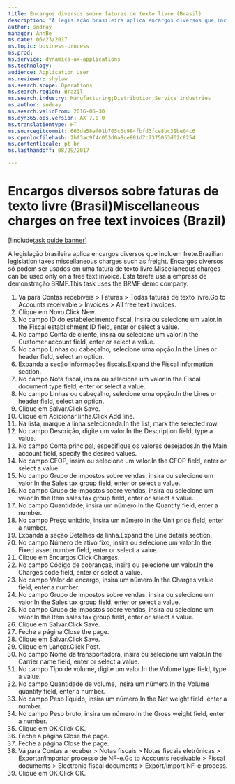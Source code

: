 ```yaml
--- 
title: Encargos diversos sobre faturas de texto livre (Brasil)
description: "A legislação brasileira aplica encargos diversos que incluem frete."
author: sndray
manager: AnnBe
ms.date: 06/23/2017
ms.topic: business-process
ms.prod: 
ms.service: dynamics-ax-applications
ms.technology: 
audience: Application User
ms.reviewer: shylaw
ms.search.scope: Operations
ms.search.region: Brazil
ms.search.industry: Manufacturing;Distribution;Service industries
ms.author: sndray
ms.search.validFrom: 2016-06-30
ms.dyn365.ops.version: AX 7.0.0
ms.translationtype: HT
ms.sourcegitcommit: 663da58ef01b705c0c984fbfd3fce8bc31be04c6
ms.openlocfilehash: 2bf3ac9f4c053d0a8ce801d7c7375053d62c8254
ms.contentlocale: pt-br
ms.lasthandoff: 08/29/2017

---
```

# <a name="miscellaneous-charges-on-free-text-invoices-brazil"></a><span data-ttu-id="5ef23-103">Encargos diversos sobre faturas de texto livre (Brasil)</span><span class="sxs-lookup"><span data-stu-id="5ef23-103">Miscellaneous charges on free text invoices (Brazil)</span></span>

[!include[task guide banner](../../includes/task-guide-banner.md)]

<span data-ttu-id="5ef23-104">A legislação brasileira aplica encargos diversos que incluem frete.</span><span class="sxs-lookup"><span data-stu-id="5ef23-104">Brazilian legislation taxes  miscellaneous charges such as freight.</span></span> <span data-ttu-id="5ef23-105">Encargos diversos só podem ser usados em uma fatura de texto livre.</span><span class="sxs-lookup"><span data-stu-id="5ef23-105">Miscellaneous charges can be used only on a free text invoice.</span></span> <span data-ttu-id="5ef23-106">Esta tarefa usa a empresa de demonstração BRMF.</span><span class="sxs-lookup"><span data-stu-id="5ef23-106">This task uses the BRMF demo company.</span></span>

1. <span data-ttu-id="5ef23-107">Vá para Contas recebíveis > Faturas > Todas faturas de texto livre.</span><span class="sxs-lookup"><span data-stu-id="5ef23-107">Go to Accounts receivable > Invoices > All free text invoices.</span></span>
2. <span data-ttu-id="5ef23-108">Clique em Novo.</span><span class="sxs-lookup"><span data-stu-id="5ef23-108">Click New.</span></span>
3. <span data-ttu-id="5ef23-109">No campo ID do estabelecimento fiscal, insira ou selecione um valor.</span><span class="sxs-lookup"><span data-stu-id="5ef23-109">In the Fiscal establishment ID field, enter or select a value.</span></span>
4. <span data-ttu-id="5ef23-110">No campo Conta de cliente, insira ou selecione um valor.</span><span class="sxs-lookup"><span data-stu-id="5ef23-110">In the Customer account field, enter or select a value.</span></span>
5. <span data-ttu-id="5ef23-111">No campo Linhas ou cabeçalho, selecione uma opção.</span><span class="sxs-lookup"><span data-stu-id="5ef23-111">In the Lines or header field, select an option.</span></span>
6. <span data-ttu-id="5ef23-112">Expanda a seção Informações fiscais.</span><span class="sxs-lookup"><span data-stu-id="5ef23-112">Expand the Fiscal information section.</span></span>
7. <span data-ttu-id="5ef23-113">No campo Nota fiscal, insira ou selecione um valor.</span><span class="sxs-lookup"><span data-stu-id="5ef23-113">In the Fiscal document type field, enter or select a value.</span></span>
8. <span data-ttu-id="5ef23-114">No campo Linhas ou cabeçalho, selecione uma opção.</span><span class="sxs-lookup"><span data-stu-id="5ef23-114">In the Lines or header field, select an option.</span></span>
9. <span data-ttu-id="5ef23-115">Clique em Salvar.</span><span class="sxs-lookup"><span data-stu-id="5ef23-115">Click Save.</span></span>
10. <span data-ttu-id="5ef23-116">Clique em Adicionar linha.</span><span class="sxs-lookup"><span data-stu-id="5ef23-116">Click Add line.</span></span>
11. <span data-ttu-id="5ef23-117">Na lista, marque a linha selecionada.</span><span class="sxs-lookup"><span data-stu-id="5ef23-117">In the list, mark the selected row.</span></span>
12. <span data-ttu-id="5ef23-118">No campo Descrição, digite um valor.</span><span class="sxs-lookup"><span data-stu-id="5ef23-118">In the Description field, type a value.</span></span>
13. <span data-ttu-id="5ef23-119">No campo Conta principal, especifique os valores desejados.</span><span class="sxs-lookup"><span data-stu-id="5ef23-119">In the Main account field, specify the desired values.</span></span>
14. <span data-ttu-id="5ef23-120">No campo CFOP, insira ou selecione um valor.</span><span class="sxs-lookup"><span data-stu-id="5ef23-120">In the CFOP field, enter or select a value.</span></span>
15. <span data-ttu-id="5ef23-121">No campo Grupo de impostos sobre vendas, insira ou selecione um valor.</span><span class="sxs-lookup"><span data-stu-id="5ef23-121">In the Sales tax group field, enter or select a value.</span></span>
16. <span data-ttu-id="5ef23-122">No campo Grupo de impostos sobre vendas, insira ou selecione um valor.</span><span class="sxs-lookup"><span data-stu-id="5ef23-122">In the Item sales tax group field, enter or select a value.</span></span>
17. <span data-ttu-id="5ef23-123">No campo Quantidade, insira um número.</span><span class="sxs-lookup"><span data-stu-id="5ef23-123">In the Quantity field, enter a number.</span></span>
18. <span data-ttu-id="5ef23-124">No campo Preço unitário, insira um número.</span><span class="sxs-lookup"><span data-stu-id="5ef23-124">In the Unit price field, enter a number.</span></span>
19. <span data-ttu-id="5ef23-125">Expanda a seção Detalhes da linha.</span><span class="sxs-lookup"><span data-stu-id="5ef23-125">Expand the Line details section.</span></span>
20. <span data-ttu-id="5ef23-126">No campo Número de ativo fixo, insira ou selecione um valor.</span><span class="sxs-lookup"><span data-stu-id="5ef23-126">In the Fixed asset number field, enter or select a value.</span></span>
21. <span data-ttu-id="5ef23-127">Clique em Encargos.</span><span class="sxs-lookup"><span data-stu-id="5ef23-127">Click Charges.</span></span>
22. <span data-ttu-id="5ef23-128">No campo Código de cobranças, insira ou selecione um valor.</span><span class="sxs-lookup"><span data-stu-id="5ef23-128">In the Charges code field, enter or select a value.</span></span>
23. <span data-ttu-id="5ef23-129">No campo Valor de encargo, insira um número.</span><span class="sxs-lookup"><span data-stu-id="5ef23-129">In the Charges value field, enter a number.</span></span>
24. <span data-ttu-id="5ef23-130">No campo Grupo de impostos sobre vendas, insira ou selecione um valor.</span><span class="sxs-lookup"><span data-stu-id="5ef23-130">In the Sales tax group field, enter or select a value.</span></span>
25. <span data-ttu-id="5ef23-131">No campo Grupo de impostos sobre vendas, insira ou selecione um valor.</span><span class="sxs-lookup"><span data-stu-id="5ef23-131">In the Item sales tax group field, enter or select a value.</span></span>
26. <span data-ttu-id="5ef23-132">Clique em Salvar.</span><span class="sxs-lookup"><span data-stu-id="5ef23-132">Click Save.</span></span>
27. <span data-ttu-id="5ef23-133">Feche a página.</span><span class="sxs-lookup"><span data-stu-id="5ef23-133">Close the page.</span></span>
28. <span data-ttu-id="5ef23-134">Clique em Salvar.</span><span class="sxs-lookup"><span data-stu-id="5ef23-134">Click Save.</span></span>
29. <span data-ttu-id="5ef23-135">Clique em Lançar.</span><span class="sxs-lookup"><span data-stu-id="5ef23-135">Click Post.</span></span>
30. <span data-ttu-id="5ef23-136">No campo Nome da transportadora, insira ou selecione um valor.</span><span class="sxs-lookup"><span data-stu-id="5ef23-136">In the Carrier name field, enter or select a value.</span></span>
31. <span data-ttu-id="5ef23-137">No campo Tipo de volume, digite um valor.</span><span class="sxs-lookup"><span data-stu-id="5ef23-137">In the Volume type field, type a value.</span></span>
32. <span data-ttu-id="5ef23-138">No campo Quantidade de volume, insira um número.</span><span class="sxs-lookup"><span data-stu-id="5ef23-138">In the Volume quantity field, enter a number.</span></span>
33. <span data-ttu-id="5ef23-139">No campo Peso líquido, insira um número.</span><span class="sxs-lookup"><span data-stu-id="5ef23-139">In the Net weight field, enter a number.</span></span>
34. <span data-ttu-id="5ef23-140">No campo Peso bruto, insira um número.</span><span class="sxs-lookup"><span data-stu-id="5ef23-140">In the Gross weight field, enter a number.</span></span>
35. <span data-ttu-id="5ef23-141">Clique em OK.</span><span class="sxs-lookup"><span data-stu-id="5ef23-141">Click OK.</span></span>
36. <span data-ttu-id="5ef23-142">Feche a página.</span><span class="sxs-lookup"><span data-stu-id="5ef23-142">Close the page.</span></span>
37. <span data-ttu-id="5ef23-143">Feche a página.</span><span class="sxs-lookup"><span data-stu-id="5ef23-143">Close the page.</span></span>
38. <span data-ttu-id="5ef23-144">Vá para Contas a receber > Notas fiscais > Notas fiscais eletrônicas > Exportar/importar processo de NF-e.</span><span class="sxs-lookup"><span data-stu-id="5ef23-144">Go to Accounts receivable > Fiscal documents > Electronic fiscal documents > Export/import NF-e process.</span></span>
39. <span data-ttu-id="5ef23-145">Clique em OK.</span><span class="sxs-lookup"><span data-stu-id="5ef23-145">Click OK.</span></span>


